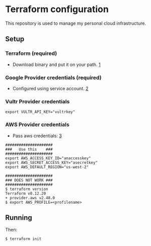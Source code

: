 # Terraform configuration

This repository is used to manage my personal cloud infrastructure.

## Setup

### Terraform (required)

* Download binary and put it on your path. [1](https://www.terraform.io/downloads.html)

### Google Provider credentials (required)

* Configured using service account. [2](https://www.terraform.io/docs/providers/google/guides/getting_started.html#adding-credentials)

### Vultr Provider credentials

```
export VULTR_API_KEY="vultrkey"
```

### AWS Provider credentials 

* Pass aws credentials: [3](https://www.terraform.io/docs/providers/aws/index.html#environment-variables)

```
#####################
###   Use this    ###
#####################
export AWS_ACCESS_KEY_ID="anaccesskey"
export AWS_SECRET_ACCESS_KEY="asecretkey"
export AWS_DEFAULT_REGION="us-west-2"
```

```
#####################
### DOES NOT WORK ###
#####################
$ terraform version
Terraform v0.12.20
+ provider.aws v2.48.0
$ export AWS_PROFILE=<profilename>
```

## Running

Then:

```
$ terraform init
```
